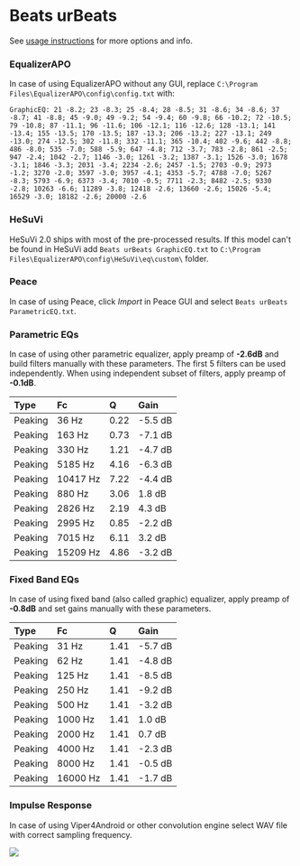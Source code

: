 # Beats urBeats
See [usage instructions](https://github.com/jaakkopasanen/AutoEq#usage) for more options and info.

### EqualizerAPO
In case of using EqualizerAPO without any GUI, replace `C:\Program Files\EqualizerAPO\config\config.txt`
with:
```
GraphicEQ: 21 -8.2; 23 -8.3; 25 -8.4; 28 -8.5; 31 -8.6; 34 -8.6; 37 -8.7; 41 -8.8; 45 -9.0; 49 -9.2; 54 -9.4; 60 -9.8; 66 -10.2; 72 -10.5; 79 -10.8; 87 -11.1; 96 -11.6; 106 -12.1; 116 -12.6; 128 -13.1; 141 -13.4; 155 -13.5; 170 -13.5; 187 -13.3; 206 -13.2; 227 -13.1; 249 -13.0; 274 -12.5; 302 -11.8; 332 -11.1; 365 -10.4; 402 -9.6; 442 -8.8; 486 -8.0; 535 -7.0; 588 -5.9; 647 -4.8; 712 -3.7; 783 -2.8; 861 -2.5; 947 -2.4; 1042 -2.7; 1146 -3.0; 1261 -3.2; 1387 -3.1; 1526 -3.0; 1678 -3.1; 1846 -3.3; 2031 -3.4; 2234 -2.6; 2457 -1.5; 2703 -0.9; 2973 -1.2; 3270 -2.0; 3597 -3.0; 3957 -4.1; 4353 -5.7; 4788 -7.0; 5267 -8.3; 5793 -6.9; 6373 -3.4; 7010 -0.5; 7711 -2.3; 8482 -2.5; 9330 -2.8; 10263 -6.6; 11289 -3.8; 12418 -2.6; 13660 -2.6; 15026 -5.4; 16529 -3.0; 18182 -2.6; 20000 -2.6
```

### HeSuVi
HeSuVi 2.0 ships with most of the pre-processed results. If this model can't be found in HeSuVi add
`Beats urBeats GraphicEQ.txt` to `C:\Program Files\EqualizerAPO\config\HeSuVi\eq\custom\` folder.

### Peace
In case of using Peace, click *Import* in Peace GUI and select `Beats urBeats ParametricEQ.txt`.

### Parametric EQs
In case of using other parametric equalizer, apply preamp of **-2.6dB** and build filters manually
with these parameters. The first 5 filters can be used independently.
When using independent subset of filters, apply preamp of **-0.1dB**.

| Type    | Fc       |    Q | Gain    |
|:--------|:---------|:-----|:--------|
| Peaking | 36 Hz    | 0.22 | -5.5 dB |
| Peaking | 163 Hz   | 0.73 | -7.1 dB |
| Peaking | 330 Hz   | 1.21 | -4.7 dB |
| Peaking | 5185 Hz  | 4.16 | -6.3 dB |
| Peaking | 10417 Hz | 7.22 | -4.4 dB |
| Peaking | 880 Hz   | 3.06 | 1.8 dB  |
| Peaking | 2826 Hz  | 2.19 | 4.3 dB  |
| Peaking | 2995 Hz  | 0.85 | -2.2 dB |
| Peaking | 7015 Hz  | 6.11 | 3.2 dB  |
| Peaking | 15209 Hz | 4.86 | -3.2 dB |

### Fixed Band EQs
In case of using fixed band (also called graphic) equalizer, apply preamp of **-0.8dB** and set
gains manually with these parameters.

| Type    | Fc       |    Q | Gain    |
|:--------|:---------|:-----|:--------|
| Peaking | 31 Hz    | 1.41 | -5.7 dB |
| Peaking | 62 Hz    | 1.41 | -4.8 dB |
| Peaking | 125 Hz   | 1.41 | -8.5 dB |
| Peaking | 250 Hz   | 1.41 | -9.2 dB |
| Peaking | 500 Hz   | 1.41 | -3.2 dB |
| Peaking | 1000 Hz  | 1.41 | 1.0 dB  |
| Peaking | 2000 Hz  | 1.41 | 0.7 dB  |
| Peaking | 4000 Hz  | 1.41 | -2.3 dB |
| Peaking | 8000 Hz  | 1.41 | -0.5 dB |
| Peaking | 16000 Hz | 1.41 | -1.7 dB |

### Impulse Response
In case of using Viper4Android or other convolution engine select WAV file with correct sampling frequency.

![](https://raw.githubusercontent.com/jaakkopasanen/AutoEq/master/results/rtings/avg/Beats%20urBeats/Beats%20urBeats.png)